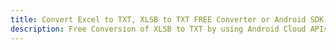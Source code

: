 ---title: Convert Excel to TXT, XLSB to TXT FREE Converter or Android SDKdescription: Free Conversion of XLSB to TXT by using Android Cloud APIs & SDKs. Also Create, Edit & Render Microsoft Excel, CSV and SpreadsheetML worksheets or spreadsheet in the Cloud.---